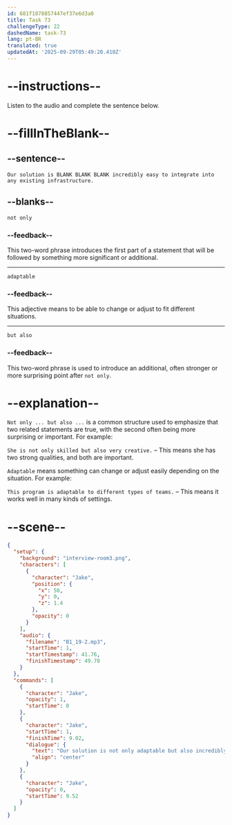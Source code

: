 ```yaml
---
id: 681f1878857447ef37e6d3a0
title: Task 73
challengeType: 22
dashedName: task-73
lang: pt-BR
translated: true
updatedAt: '2025-09-29T05:49:20.410Z'
---
```


<!-- (Audio) Jake: Our solution is not only adaptable but also incredibly easy to integrate into any existing infrastructure. -->

# --instructions--

Listen to the audio and complete the sentence below.

# --fillInTheBlank--

## --sentence--

`Our solution is BLANK BLANK BLANK incredibly easy to integrate into any existing infrastructure.`

## --blanks--

`not only`

### --feedback--

This two-word phrase introduces the first part of a statement that will be followed by something more significant or additional.

---

`adaptable`

### --feedback--

This adjective means to be able to change or adjust to fit different situations.

---

`but also`

### --feedback--

This two-word phrase is used to introduce an additional, often stronger or more surprising point after `not only`.

# --explanation--

`Not only ... but also ...` is a common structure used to emphasize that two related statements are true, with the second often being more surprising or important. For example:

`She is not only skilled but also very creative.` – This means she has two strong qualities, and both are important.

`Adaptable` means something can change or adjust easily depending on the situation. For example:

`This program is adaptable to different types of teams.` – This means it works well in many kinds of settings.

# --scene--

```json
{
  "setup": {
    "background": "interview-room3.png",
    "characters": [
      {
        "character": "Jake",
        "position": {
          "x": 50,
          "y": 0,
          "z": 1.4
        },
        "opacity": 0
      }
    ],
    "audio": {
      "filename": "B1_19-2.mp3",
      "startTime": 1,
      "startTimestamp": 41.76,
      "finishTimestamp": 49.78
    }
  },
  "commands": [
    {
      "character": "Jake",
      "opacity": 1,
      "startTime": 0
    },
    {
      "character": "Jake",
      "startTime": 1,
      "finishTime": 9.02,
      "dialogue": {
        "text": "Our solution is not only adaptable but also incredibly easy to integrate into any existing infrastructure.",
        "align": "center"
      }
    },
    {
      "character": "Jake",
      "opacity": 0,
      "startTime": 9.52
    }
  ]
}
```
